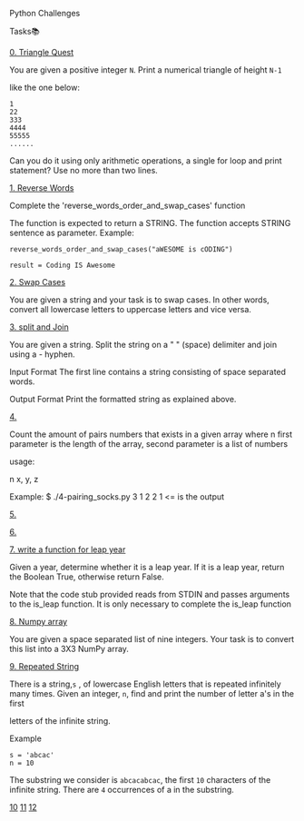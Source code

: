  Python Challenges

Tasks:books:

[0. Triangle Quest](https://github.com/erikaosgue/python_challenges/blob/master/0-triangle_quest.py)

You are given a positive integer `N`. Print a numerical triangle of height `N-1`

like the one below:

    1
    22
    333
    4444
    55555
    ......

Can you do it using only arithmetic operations, a single for loop and print statement?
Use no more than two lines. 

[1. Reverse Words](https://github.com/erikaosgue/python_challenges/blob/master/1-reverse_words_and_swap_cases.py)
 
Complete the 'reverse_words_order_and_swap_cases' function

The function is expected to return a STRING.
The function accepts STRING sentence as parameter.
Example:
    
    reverse_words_order_and_swap_cases("aWESOME is cODING")
    
    result = Coding IS Awesome


[2. Swap Cases](https://github.com/erikaosgue/python_challenges/blob/master/2-swap_case.py)

You are given a string and your task is to swap cases. In other words, convert all lowercase letters to uppercase letters and vice versa.

[3. split and Join](https://github.com/erikaosgue/python_challenges/blob/master/3-split_and_join_str.py)

You are given a string. Split the string on a " " (space) delimiter and join using a - hyphen.

Input Format
The first line contains a string consisting of space separated words.

Output Format
Print the formatted string as explained above.

[4.](https://github.com/erikaosgue/python_challenges/blob/master/4-pairing_socks.py)

Count the amount of pairs numbers that exists in a given array
where n first parameter is the length of the array, second parameter is a list of numbers

usage:

n
x, y, z

Example:
$ ./4-pairing_socks.py
3
1 2 2
1 <= is the output



[5.](https://github.com/erikaosgue/python_challenges/blob/master/5-counting_valleys.py)

[6.](https://github.com/erikaosgue/python_challenges/blob/master/6-jumping_on_the_clouds.py)

[7. write a function for leap year](https://github.com/erikaosgue/python_challenges/blob/master/7-write_a_function.py)

Given a year, determine whether it is a leap year. If it is a leap year, return the Boolean True, otherwise return False.

Note that the code stub provided reads from STDIN and passes arguments to the is_leap function. It is only necessary to complete the is_leap function

[8. Numpy array](https://github.com/erikaosgue/python_challenges/blob/master/8-numpyt_array.py)

You are given a space separated list of nine integers. Your task is to convert this list into a 3X3 NumPy array. 

[9. Repeated String](https://github.com/erikaosgue/python_challenges/blob/master/9-repeated_string.py)

There is a string,`s` , of lowercase English letters that is repeated infinitely many times. Given an integer, `n`, find and print the number of letter a's in the first

letters of the infinite string.

Example

    s = 'abcac'
    n = 10

The substring we consider is `abcacabcac`, the first `10` characters of the infinite string. There are `4` occurrences of a in the substring. 

[10](https://github.com/erikaosgue/python_challenges/blob/master/10-parallel_processing.py)
[11](https://github.com/erikaosgue/python_challenges/blob/master/11-sort_roman_numbers.py)
[12](https://github.com/erikaosgue/python_challenges/blob/master/12-sort_transaction.py)
